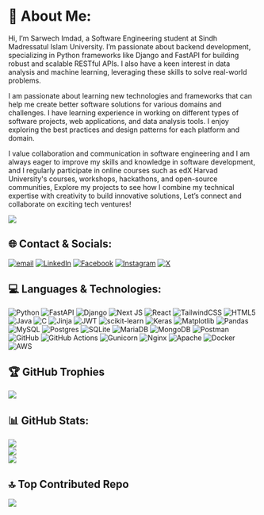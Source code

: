 # 💫 About Me:
Hi, I’m Sarwech Imdad, a Software Engineering student at Sindh Madressatul Islam University. I’m passionate about backend development, specializing in Python frameworks like Django and FastAPI for building robust and scalable RESTful APIs. I also have a keen interest in data analysis and machine learning, leveraging these skills to solve real-world problems.

I am passionate about learning new technologies and frameworks that can help me create better software solutions for various domains and challenges.
I have learning experience in working on different types of software projects, web applications, and data analysis tools. I enjoy exploring the best practices and design patterns for each platform and domain.

I value collaboration and communication in software engineering and I am always eager to improve my skills and knowledge in software development, and I regularly participate in online courses such as edX Harvad University's courses, workshops, hackathons, and open-source communities, Explore my projects to see how I combine my technical expertise with creativity to build innovative solutions, Let’s connect and collaborate on exciting tech ventures!

[![](https://visitcount.itsvg.in/api?id=SarwechAbro&icon=5&color=1)](https://visitcount.itsvg.in)

## 🌐 Contact & Socials:
[![email](https://img.shields.io/badge/Email-D14836?logo=gmail&logoColor=white)](mailto:sarwechabro@gmail.com)
[![LinkedIn](https://img.shields.io/badge/LinkedIn-%230077B5.svg?logo=linkedin&logoColor=white)](https://linkedin.com/in/sarwech-imdad-2a311220a/)
[![Facebook](https://img.shields.io/badge/Facebook-%231877F2.svg?logo=Facebook&logoColor=white)](https://facebook.com/sarwechabro.abro)
[![Instagram](https://img.shields.io/badge/Instagram-%23E4405F.svg?logo=Instagram&logoColor=white)](https://instagram.com/sarwech_abro)
[![X](https://img.shields.io/badge/X-black.svg?logo=X&logoColor=white)](https://x.com/SarwechAbro) 

## 💻 Languages & Technologies:
![Python](https://img.shields.io/badge/python-3670A0?style=flat&logo=python&logoColor=ffdd54) 
![FastAPI](https://img.shields.io/badge/FastAPI-005571?style=flat&logo=fastapi)
![Django](https://img.shields.io/badge/django-%23092E20.svg?style=flat&logo=django&logoColor=white)
![Next JS](https://img.shields.io/badge/Next-black?style=flat&logo=next.js&logoColor=white)
![React](https://img.shields.io/badge/react-%2320232a.svg?style=flat&logo=react&logoColor=%2361DAFB)
![TailwindCSS](https://img.shields.io/badge/tailwindcss-%2338B2AC.svg?style=flat&logo=tailwind-css&logoColor=white) 
![HTML5](https://img.shields.io/badge/html5-%23E34F26.svg?style=flat&logo=html5&logoColor=white) 
![Java](https://img.shields.io/badge/java-%23ED8B00.svg?style=flat&logo=openjdk&logoColor=white) 
![C](https://img.shields.io/badge/c-%2300599C.svg?style=flat&logo=c&logoColor=white) 
![Jinja](https://img.shields.io/badge/jinja-white.svg?style=flat&logo=jinja&logoColor=black) 
![JWT](https://img.shields.io/badge/JWT-black?style=flat&logo=JSON%20web%20tokens) 
![scikit-learn](https://img.shields.io/badge/scikit--learn-%23F7931E.svg?style=flat&logo=scikit-learn&logoColor=white) 
![Keras](https://img.shields.io/badge/Keras-%23D00000.svg?style=flat&logo=Keras&logoColor=white) 
![Matplotlib](https://img.shields.io/badge/Matplotlib-%23ffffff.svg?style=flat&logo=Matplotlib&logoColor=black) 
![Pandas](https://img.shields.io/badge/pandas-%23150458.svg?style=flat&logo=pandas&logoColor=white) 
![MySQL](https://img.shields.io/badge/mysql-4479A1.svg?style=flat&logo=mysql&logoColor=white) 
![Postgres](https://img.shields.io/badge/postgres-%23316192.svg?style=flat&logo=postgresql&logoColor=white) 
![SQLite](https://img.shields.io/badge/sqlite-%2307405e.svg?style=flat&logo=sqlite&logoColor=white) 
![MariaDB](https://img.shields.io/badge/MariaDB-003545?style=flat&logo=mariadb&logoColor=white) 
![MongoDB](https://img.shields.io/badge/MongoDB-%234ea94b.svg?style=flat&logo=mongodb&logoColor=white) 
![Postman](https://img.shields.io/badge/Postman-FF6C37?style=flat&logo=postman&logoColor=white) 
![GitHub](https://img.shields.io/badge/github-%23121011.svg?style=flat&logo=github&logoColor=white) 
![GitHub Actions](https://img.shields.io/badge/github%20actions-%232671E5.svg?style=flat&logo=githubactions&logoColor=white) 
![Gunicorn](https://img.shields.io/badge/gunicorn-%298729.svg?style=flat&logo=gunicorn&logoColor=white) 
![Nginx](https://img.shields.io/badge/nginx-%23009639.svg?style=flat&logo=nginx&logoColor=white) 
![Apache](https://img.shields.io/badge/apache-%23D42029.svg?style=flat&logo=apache&logoColor=white) 
![Docker](https://img.shields.io/badge/docker-%230db7ed.svg?style=flat&logo=docker&logoColor=white) 
![AWS](https://img.shields.io/badge/AWS-%23FF9900.svg?style=flat&logo=amazon-aws&logoColor=white)  
## 🏆 GitHub Trophies
![](https://github-profile-trophy.vercel.app/?username=SarwechAbro&theme=radical&no-frame=false&no-bg=false&margin-w=4)
## 📊 GitHub Stats:

![](https://github-readme-stats.vercel.app/api/top-langs/?username=SarwechAbro&theme=react&hide_border=false&include_all_commits=true&count_private=false&layout=compact)<br>
![](https://github-readme-streak-stats.herokuapp.com/?user=SarwechAbro&theme=react&hide_border=false)<br>
![](https://github-readme-stats.vercel.app/api?username=SarwechAbro&theme=react&hide_border=false&include_all_commits=true&count_private=false)

## 🔝 Top Contributed Repo
![](https://github-contributor-stats.vercel.app/api?username=SarwechAbro&limit=5&theme=react&combine_all_yearly_contributions=true)





